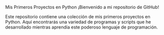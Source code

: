 Mis Primeros Proyectos en Python
¡Bienvenido a mi repositorio de GitHub!

Este repositorio contiene una colección de mis primeros proyectos en Python. Aquí encontrarás una variedad de programas y scripts que he desarrollado mientras aprendía este poderoso lenguaje de programación.
